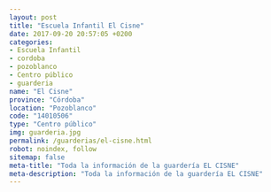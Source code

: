 ```yaml
---
layout: post
title: "Escuela Infantil El Cisne"
date: 2017-09-20 20:57:05 +0200
categories:
- Escuela Infantil
- cordoba
- pozoblanco
- Centro público
- guarderia
name: "El Cisne"
province: "Córdoba"
location: "Pozoblanco"
code: "14010506"
type: "Centro público"
img: guarderia.jpg
permalink: /guarderias/el-cisne.html
robot: noindex, follow
sitemap: false
meta-title: "Toda la información de la guardería EL CISNE"
meta-description: "Toda la información de la guardería EL CISNE"
---
```

